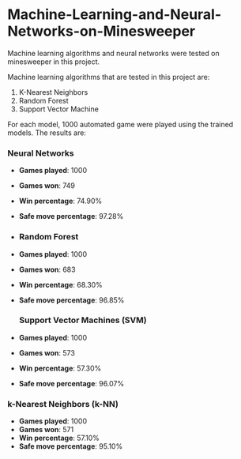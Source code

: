 # Machine-Learning-and-Neural-Networks-on-Minesweeper
Machine learning algorithms and neural networks were tested on minesweeper in this project.

Machine learning algorithms that are tested in this project are:
1. K-Nearest Neighbors
2. Random Forest
3. Support Vector Machine

For each model, 1000 automated game were played using the trained models. The results are:
### Neural Networks

- **Games played**: 1000
- **Games won**: 749
- **Win percentage**: 74.90%
- **Safe move percentage**: 97.28%

- ### Random Forest

- **Games played**: 1000
- **Games won**: 683
- **Win percentage**: 68.30%
- **Safe move percentage**: 96.85%

  ### Support Vector Machines (SVM)

- **Games played**: 1000
- **Games won**: 573
- **Win percentage**: 57.30%
- **Safe move percentage**: 96.07%

### k-Nearest Neighbors (k-NN)

- **Games played**: 1000
- **Games won**: 571
- **Win percentage**: 57.10%
- **Safe move percentage**: 95.10%



